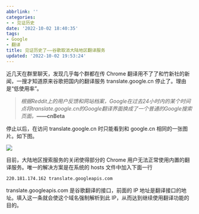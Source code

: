 ```yaml
---
abbrlink: ''
categories:
- - 见证历史
date: '2022-10-02 18:40:35'
tags:
- Google
- 翻译
title: 见证历史了——谷歌取消大陆地区翻译服务
updated: '2022-10-02 19:53:24'
---
```

近几天在群里聊天，发现几乎每个群都在传 Chrome 翻译用不了了和竹新社的新闻，一搜才知道原来谷歌把国内的翻译服务 translate.google.cn 停止了。理由是“低使用率”。

> *根据Reddit上的用户反馈和网站档案，Google在过去24小时内的某个时间点将translate.google.cn的Google翻译界面换成了一个普通的Google搜索页面。***——cnBeta**

停止以后，在访问 translate.google.cn 时只能看到和 google.cn 相同的一张图片。如下图。

![](https://img-blog.csdnimg.cn/525964e6383646939f896525371d6978.png)

目前，大陆地区搜索服务的关闭使得部分的 Chrome 用户无法正常使用内置的翻译服务。唯一的解决方案是在系统的 hosts 文件中加入下面一行

```
220.181.174.162 translate.googleapis.com
```

translate.googleapis.com 是谷歌翻译的接口，前面的 IP 地址是翻译接口的地址。填入这一条就会使这个域名强制解析到此 IP，从而达到继续使用翻译功能的目的。
